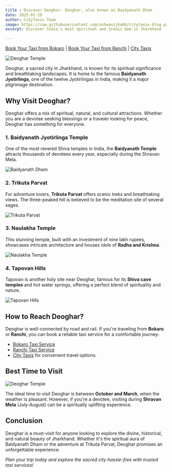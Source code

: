 ```yaml
---
title : Discover Deoghar- Deoghar, also known as Baidyanath Dham
date: 2025-01-29  
author: CityTaxis Team  
image: https://raw.githubusercontent.com/ashwanijha04/citytaxis-blog-page/main/images/deoghar-temple-jharkhand.jpg
excerpt: Discover India's most Spiritual and Scenic Gem in Jharkhand  

---
```


[Book Your Taxi from Bokaro](https://citytaxis.in/bokaro-taxi-service) | [Book Your Taxi from Ranchi](https://citytaxis.in/ranchi-taxi-service) | [City Taxis](https://citytaxis.in/)

![Deoghar Temple](https://raw.githubusercontent.com/ashwanijha04/citytaxis-blog-page/main/images/d2.jpg)

Deoghar, a sacred city in Jharkhand, is known for its spiritual significance and breathtaking landscapes. It is home to the famous **Baidyanath Jyotirlinga**, one of the twelve Jyotirlingas in India, making it a major pilgrimage destination.

## Why Visit Deoghar?

Deoghar offers a mix of spiritual, natural, and cultural attractions. Whether you are a devotee seeking blessings or a traveler looking for peace, Deoghar has something for everyone.

### 1. **Baidyanath Jyotirlinga Temple**

One of the most revered Shiva temples in India, the **Baidyanath Temple** attracts thousands of devotees every year, especially during the Shravan Mela.

![Baidyanath Dham](https://raw.githubusercontent.com/ashwanijha04/citytaxis-blog-page/main/images/d1.jpg)

### 2. **Trikuta Parvat**

For adventure lovers, **Trikuta Parvat** offers scenic treks and breathtaking views. The three-peaked hill is believed to be the meditation site of several sages.

![Trikuta Parvat](https://raw.githubusercontent.com/ashwanijha04/citytaxis-blog-page/main/images/Trikuta_Parvat_Deoghar.jpg)

### 3. **Naulakha Temple**

This stunning temple, built with an investment of nine lakh rupees, showcases intricate architecture and houses idols of **Radha and Krishna**.

![Naulakha Temple](https://raw.githubusercontent.com/ashwanijha04/citytaxis-blog-page/main/images/Naulakha_Temple_Deoghar.jpg)

### 4. **Tapovan Hills**

Tapovan is another holy site near Deoghar, famous for its **Shiva cave temples** and hot water springs, offering a perfect blend of spirituality and nature.

![Tapovan Hills](https://raw.githubusercontent.com/ashwanijha04/citytaxis-blog-page/main/images/Tapovan_Hills_Deoghar.jpg)

## How to Reach Deoghar?

Deoghar is well-connected by road and rail. If you're traveling from **Bokaro** or **Ranchi**, you can book a reliable taxi service for a comfortable journey:

- [Bokaro Taxi Service](https://citytaxis.in/bokaro-taxi-service)
- [Ranchi Taxi Service](https://citytaxis.in/ranchi-taxi-service)
- [City Taxis](https://citytaxis.in/) for convenient travel options.

## Best Time to Visit

![Deoghar Temple](https://raw.githubusercontent.com/ashwanijha04/citytaxis-blog-page/main/images/d3.jpg)

The ideal time to visit Deoghar is between **October and March**, when the weather is pleasant. However, if you're a devotee, visiting during **Shravan Mela** (July-August) can be a spiritually uplifting experience.

## Conclusion

Deoghar is a must-visit for anyone looking to explore the divine, historical, and natural beauty of Jharkhand. Whether it's the spiritual aura of Baidyanath Dham or the adventure at Trikuta Parvat, Deoghar promises an unforgettable experience.

*Plan your trip today and explore the sacred city hassle-free with trusted taxi services!*

